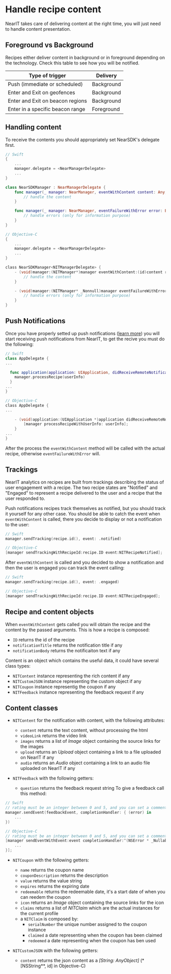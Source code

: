 # Handle recipe content

NearIT takes care of delivering content at the right time, you will just need to handle content presentation. 

## Foreground vs Background

Recipes either deliver content in background or in foreground depending on the technology. Check this table to see how you will be notified.

| Type of trigger                  | Delivery           |
|----------------------------------|--------------------|
| Push (immediate or scheduled)    | Background         |
| Enter and Exit on geofences      | Background         |
| Enter and Exit on beacon regions | Background         |
| Enter in a specific beacon range | Foreground         |

## Handling content

To receive the contents you should appropriately set NearSDK's delegate first.
```swift
// Swift
{
    ...
    manager.delegate = <NearManagerDelegate>
    ...
}

class NearSDKManager : NearManagerDelegate {
    func manager(_ manager: NearManager, eventWithContent content: Any, recipe: NITRecipe) {
        // handle the content
    }

    func manager(_ manager: NearManager, eventFailureWithError error: Error, recipe: NITRecipe) {
        // handle errors (only for information purpose)
    }
}
```

```objective-c
// Objective-C
{
    ...
    manager.delegate = <NearManagerDelegate>
    ...
}

class NearSDKManager<NITManagerDelegate> {
    - (void)manager:(NITManager*)manager eventWithContent:(id)content recipe:(NITRecipe*)recipe {
        // handle the content
    }

    - (void)manager:(NITManager* _Nonnull)manager eventFailureWithError:(NSError* _Nonnull)error recipe:(NITRecipe* _Nonnull)recipe {
        // handle errors (only for information purpose)
    }
}
```

## Push Notifications

Once you have properly setted up push notifications ([learn more](enable-triggers.md)) you will start receiving push notifications from NearIT, to get the recive you must do the following:

```swift
// Swift
class AppDelegate {
...

  func application(application: UIApplication, didReceiveRemoteNotification userInfo: [NSObject : AnyObject], fetchCompletionHandler completionHandler: (UIBackgroundFetchResult) -> Void) {
    manager.processRecipe(userInfo)
  }
...
}
```

```objective-c
// Objective-C
class AppDelegate {
...

    - (void)application:(UIApplication *)application didReceiveRemoteNotification:(NSDictionary *)userInfo fetchCompletionHandler:(void (^)(UIBackgroundFetchResult result))completionHandler
        [manager processRecipeWithUserInfo: userInfo];
    }
...
}
```

After the process the `eventWithContent` method will be called with the actual recipe, otherwise `eventFailureWithError` will.

## Trackings

NearIT analytics on recipes are built from trackings describing the status of user engagement with a recipe. The two recipe states are "Notified" and "Engaged" to represent a recipe delivered to the user and a recipe that the user responded to.

Push notifications recipes track themselves as notified, but you should track it yourself for any other case.
You should be able to catch the event when `eventWithContent` is called, there you decide to display or not a notification to the user:
```swift
// Swift
manager.sendTracking(recipe.id(), event: .notified)
```

```objective-c
// Objective-C
[manager sendTrackingWithRecipeId:recipe.ID event:NITRecipeNotified];
```

After `eventWithContent` is called and you decided to show a notification and then the user is engaged you can track the event calling:
```swift
// Swift
manager.sendTracking(recipe.id(), event: .engaged)
```

```objective-c
// Objective-C
[manager sendTrackingWithRecipeId:recipe.ID event:NITRecipeEngaged];
```

## Recipe and content objects

When `eventWithContent` gets called you will obtain the recipe and the content by the passed arguments. This is how a recipe is composed:

- `ID` returns the id of the recipe
- `notificationTitle` returns the notification title if any
- `notificationBody` returns the notificaiton text if any

Content is an object which contains the useful data, it could have several class types:

- `NITContent` instance representing the rich content if any
- `NITCustomJSON` instance representing the custom object if any
- `NITCoupon` instance representig the coupon if any
- `NITFeedback` instance representing the feedback request if any

## Content classes

- `NITContent` for the notification with content, with the following attributes:
    - `content` returns the text content, without processing the html
    - `videoLink` returns the video link
    - `images` returns a list of *Image* object containing the source links for the images
    - `upload` returns an *Upload* object containing a link to a file uploaded on NearIT if any
    - `audio` returns an *Audio* object containing a link to an audio file uploaded on NearIT if any
    
- `NITFeedback` with the following getters:
    - `question` returns the feedback request string
To give a feedback call this method:
```swift
// Swift
// rating must be an integer between 0 and 5, and you can set a comment string.
manager.sendEvent(feedbackEvent, completionHandler: { (error) in
    ...
})
```

```objective-c
// Objective-C
// rating must be an integer between 0 and 5, and you can set a comment string.
[manager sendEventWithEvent:event completionHandler:^(NSError * _Nullable error) {
    ...
}];
```
    
- `NITCoupon` with the following getters:
    - `name` returns the coupon name
    - `couponDescription` returns the description
    - `value` returns the value string
    - `expires` returns the expiring date
    - `redeemable` returns the redeemable date, it's a start date of when you can reedem the coupon
    - `icon` returns an *Image* object containing the source links for the icon
    - `claims` returns a list of *NITClaim* which are the actual instances for the current profile
    - a `NITClaim` is composed by:
        - `serialNumber` the unique number assigned to the coupon instance
        - `claimed` a date representing when the coupon has been claimed
        - `redeemed` a date representing when the coupon has ben used

    
- `NITCustomJSON` with the following getters:
    - `content` returns the json content as a *[String: AnyObject]* (*[NSString**, id] in Objective-C)




